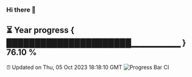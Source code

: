 ### Hi there 👋
⏳ Year progress { ██████████████████████▁▁▁▁▁▁▁▁ } 76.10 %
---
⏰ Updated on Thu, 05 Oct 2023 18:18:10 GMT
![Progress Bar CI](https://github.com/liununu/liununu/workflows/Progress%20Bar%20CI/badge.svg)
